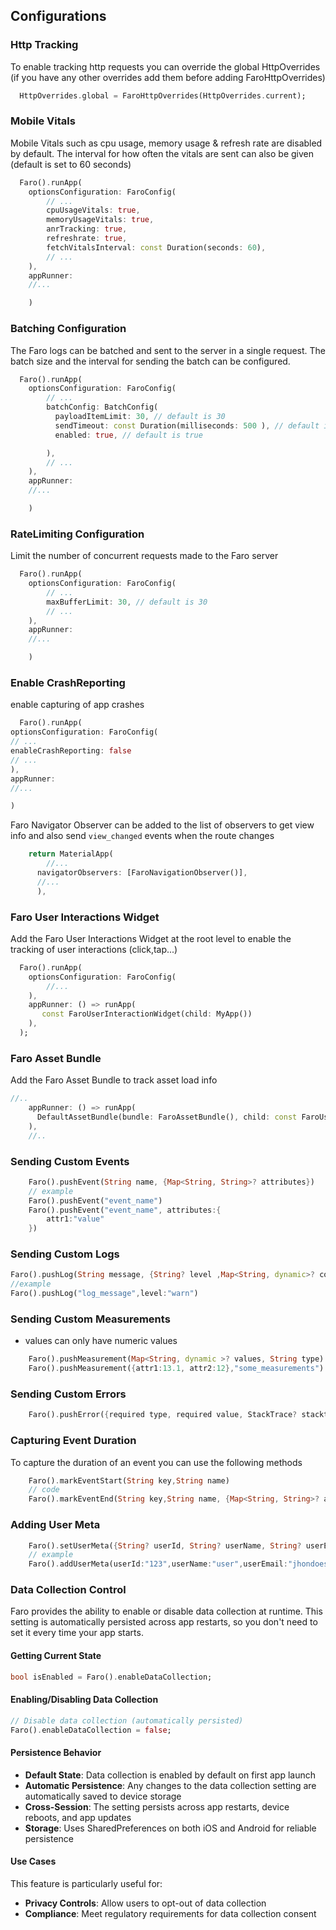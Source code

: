 ## Configurations

### Http Tracking

To enable tracking http requests you can override the global HttpOverrides (if you have any other overrides add them before adding FaroHttpOverrides)

```dart
  HttpOverrides.global = FaroHttpOverrides(HttpOverrides.current);

```

### Mobile Vitals

Mobile Vitals such as cpu usage, memory usage & refresh rate are disabled by default.
The interval for how often the vitals are sent can also be
given (default is set to 60 seconds)

```dart
  Faro().runApp(
    optionsConfiguration: FaroConfig(
        // ...
        cpuUsageVitals: true,
        memoryUsageVitals: true,
        anrTracking: true,
        refreshrate: true,
        fetchVitalsInterval: const Duration(seconds: 60),
        // ...
    ),
    appRunner:
    //...

    )

```

### Batching Configuration

The Faro logs can be batched and sent to the server in a single request. The batch size and the interval for sending the batch can be configured.

```dart
  Faro().runApp(
    optionsConfiguration: FaroConfig(
        // ...
        batchConfig: BatchConfig(
          payloadItemLimit: 30, // default is 30
          sendTimeout: const Duration(milliseconds: 500 ), // default is 500 milliseconds
          enabled: true, // default is true

        ),
        // ...
    ),
    appRunner:
    //...

    )

```

### RateLimiting Configuration

Limit the number of concurrent requests made to the Faro server

```dart
  Faro().runApp(
    optionsConfiguration: FaroConfig(
        // ...
        maxBufferLimit: 30, // default is 30
        // ...
    ),
    appRunner:
    //...

    )

```

### Enable CrashReporting

enable capturing of app crashes

```dart
  Faro().runApp(
optionsConfiguration: FaroConfig(
// ...
enableCrashReporting: false
// ...
),
appRunner:
//...

)

```

Faro Navigator Observer can be added to the list of observers to get view info and also send `view_changed` events when the route changes

```dart
    return MaterialApp(
        //...
      navigatorObservers: [FaroNavigationObserver()],
      //...
      ),
```

### Faro User Interactions Widget

Add the Faro User Interactions Widget at the root level to enable the tracking of user interactions (click,tap...)

```dart
  Faro().runApp(
    optionsConfiguration: FaroConfig(
        //...
    ),
    appRunner: () => runApp(
       const FaroUserInteractionWidget(child: MyApp())
    ),
  );
```

### Faro Asset Bundle

Add the Faro Asset Bundle to track asset load info

```dart
//..
    appRunner: () => runApp(
      DefaultAssetBundle(bundle: FaroAssetBundle(), child: const FaroUserInteractionWidget(child: MyApp()))
    ),
    //..
```

### Sending Custom Events

```dart
    Faro().pushEvent(String name, {Map<String, String>? attributes})
    // example
    Faro().pushEvent("event_name")
    Faro().pushEvent("event_name", attributes:{
        attr1:"value"
    })
```

### Sending Custom Logs

```dart
Faro().pushLog(String message, {String? level ,Map<String, dynamic>? context,Map<String, dynamic>? trace})
//example
Faro().pushLog("log_message",level:"warn")
```

### Sending Custom Measurements

- values can only have numeric values

```dart
    Faro().pushMeasurement(Map<String, dynamic >? values, String type)
    Faro().pushMeasurement({attr1:13.1, attr2:12},"some_measurements")
```

### Sending Custom Errors

```dart
    Faro().pushError({required type, required value, StackTrace? stacktrace,  String? context})
```

### Capturing Event Duration

To capture the duration of an event you can use the following methods

```dart
    Faro().markEventStart(String key,String name)
    // code
    Faro().markEventEnd(String key,String name, {Map<String, String>? attributes})
```

### Adding User Meta

```dart
    Faro().setUserMeta({String? userId, String? userName, String? userEmail});
    // example
    Faro().addUserMeta(userId:"123",userName:"user",userEmail:"jhondoes@something.com")
```

### Data Collection Control

Faro provides the ability to enable or disable data collection at runtime. This setting is automatically persisted across app restarts, so you don't need to set it every time your app starts.

#### Getting Current State

```dart
bool isEnabled = Faro().enableDataCollection;
```

#### Enabling/Disabling Data Collection

```dart
// Disable data collection (automatically persisted)
Faro().enableDataCollection = false;
```

#### Persistence Behavior

- **Default State**: Data collection is enabled by default on first app launch
- **Automatic Persistence**: Any changes to the data collection setting are automatically saved to device storage
- **Cross-Session**: The setting persists across app restarts, device reboots, and app updates
- **Storage**: Uses SharedPreferences on both iOS and Android for reliable persistence

#### Use Cases

This feature is particularly useful for:

- **Privacy Controls**: Allow users to opt-out of data collection
- **Compliance**: Meet regulatory requirements for data collection consent
